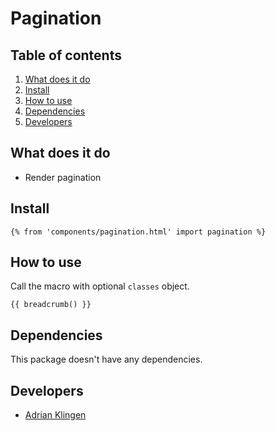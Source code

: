 
# Pagination

## Table of contents
1. [What does it do](#what-does-it-do)
2. [Install](#install)
3. [How to use](#how-to-use)
4. [Dependencies](#dependencies)
5. [Developers](#developers)


## What does it do
* Render pagination

## Install
```htmlmixed
{% from 'components/pagination.html' import pagination %}
```

## How to use
Call the macro with optional `classes` object.
```htmlmixed
{{ breadcrumb() }}
```

## Dependencies
This package doesn't have any dependencies.

## Developers
* [Adrian Klingen](mailto:adrian@tamtam.nl)

